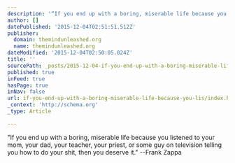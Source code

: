```yaml
---
description: '“If you end up with a boring, miserable life because you listened to your mom, your dad, your teacher, your priest, or some guy on television telling you how to'
author: []
datePublished: '2015-12-04T02:51:51.512Z'
publisher:
  domain: themindunleashed.org
  name: themindunleashed.org
dateModified: '2015-12-04T02:50:05.024Z'
title: ''
sourcePath: _posts/2015-12-04-if-you-end-up-with-a-boring-miserable-life-because-you-lis.md
published: true
inFeed: true
hasPage: true
inNav: false
url: if-you-end-up-with-a-boring-miserable-life-because-you-lis/index.html
_context: 'http://schema.org'
_type: Article

---
```

"If you end up with a boring, miserable life because you listened to your mom, your dad, your teacher, your priest, or some guy on television telling you how to do your shit, then you deserve it." --Frank Zappa
